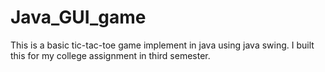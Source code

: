 # Java_GUI_game

This is a basic tic-tac-toe game implement in java using java swing. I built this for my college assignment in third semester.
